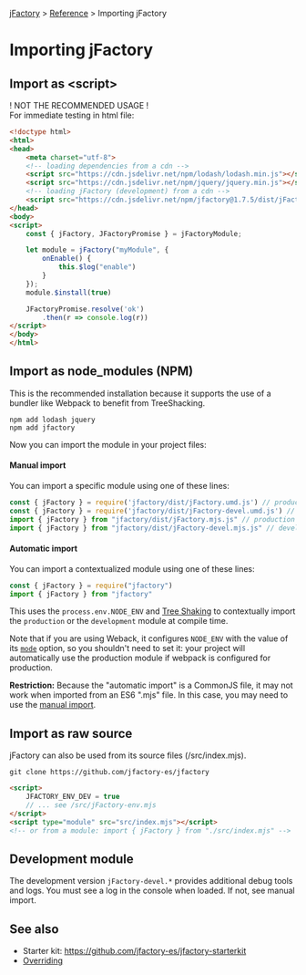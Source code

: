 [jFactory](index.md) > [Reference](ref-index.md) > Importing jFactory 

# Importing jFactory

## Import as \<script\> 

! NOT THE RECOMMENDED USAGE !\
For immediate testing in html file:

```html
<!doctype html>
<html>
<head>
    <meta charset="utf-8">
    <!-- loading dependencies from a cdn -->
    <script src="https://cdn.jsdelivr.net/npm/lodash/lodash.min.js"></script>
    <script src="https://cdn.jsdelivr.net/npm/jquery/jquery.min.js"></script>
    <!-- loading jFactory (development) from a cdn -->
    <script src="https://cdn.jsdelivr.net/npm/jfactory@1.7.5/dist/jFactory-devel.umd.js"></script>
</head>
<body>
<script>
    const { jFactory, JFactoryPromise } = jFactoryModule;

    let module = jFactory("myModule", {
        onEnable() {
            this.$log("enable")
        }
    });
    module.$install(true)

    JFactoryPromise.resolve('ok')
        .then(r => console.log(r))
</script>
</body>
</html>
```

## Import as node_modules (NPM) 

This is the recommended installation because it supports the use of a bundler like Webpack to benefit from TreeShacking.
```
npm add lodash jquery 
npm add jfactory
```

Now you can import the module in your project files:

#### Manual import

You can import a specific module using one of these lines:

```javascript
const { jFactory } = require('jfactory/dist/jFactory.umd.js') // production
const { jFactory } = require('jfactory/dist/jFactory-devel.umd.js') // development
import { jFactory } from "jfactory/dist/jFactory.mjs.js" // production
import { jFactory } from "jfactory/dist/jFactory-devel.mjs.js" // development
```

#### Automatic import  

You can import a contextualized module using one of these lines:

```javascript
const { jFactory } = require("jfactory")   
import { jFactory } from "jfactory"  
```

This uses the `process.env.NODE_ENV` and [Tree Shaking](https://webpack.js.org/guides/tree-shaking/) to contextually 
import the `production` or the `development` module at compile time.

Note that if you are using Weback, it configures `NODE_ENV` with the value of its [`mode`](https://webpack.js.org/configuration/mode/) 
option, so you shouldn't need to set it: your project will automatically use the production module 
if webpack is configured for production.

**Restriction:** Because the "automatic import" is a CommonJS file, it may not work when imported from an ES6 ".mjs" file. 
In this case, you may need to use the [manual import](#nodejs-manual-import).

<!--
_Additional note_: 

> If you need to force a different "NODE_ENV" by ignoring the webpack "mode" option, this can be achieved 
> with the [`EnvironmentPlugin`](https://webpack.js.org/plugins/environment-plugin/):
>
>```javascript
>const webpack = require("webpack");
>
>process.env.NODE_ENV = "production";  
>
>module.exports = {
>  mode: "development",
>  entry: {app: "./app.js"},
>  plugins: [
>    new webpack.EnvironmentPlugin(['NODE_ENV']) // ignore the value of "mode"
>  ],
>} 
>```
-->

## Import as raw source

jFactory can also be used from its source files (/src/index.mjs).
```shell
git clone https://github.com/jfactory-es/jfactory
```

```html
<script>
    JFACTORY_ENV_DEV = true
    // ... see /src/jFactory-env.mjs
</script>
<script type="module" src="src/index.mjs"></script>
<!-- or from a module: import { jFactory } from "./src/index.mjs" -->
```

## Development module

The development version `jFactory-devel.*` provides additional debug tools and logs. 
You must see a log in the console when loaded. If not, see manual import. 

## See also

* Starter kit: https://github.com/jfactory-es/jfactory-starterkit
* [Overriding](ref-overriding.md)

<!--
## External Dependencies

jFactory imports `lodash` and `jQuery` from its own dependencies.

However you may want to load these dependencies from external sources (CDN, custom object, etc) instead of bundling them into your project.
To do so, you can configure your bundler to exclude these imports:

In webpack:
https://webpack.js.org/configuration/externals/
```javascript
module.exports =  {
    externals: {
        'lodash' : "_",
        'jquery': "jQuery"
    }
}
```

Now webpack will use "_" and "jQuery" global variable instead of importing the modules, so
you can load them from a CDN:

```html
<script src="https://cdn.jsdelivr.net/npm/lodash@4.17.15/lodash.min.js"
        integrity="sha256-VeNaFBVDhoX3H+gJ37DpT/nTuZTdjYro9yBruHjVmoQ="
        crossorigin="anonymous"></script>
<script src="https://code.jquery.com/jquery-3.4.1.slim.min.js"
        integrity="sha256-pasqAKBDmFT4eHoN2ndd6lN370kFiGUFyTiUHWhU7k8="
        crossorigin="anonymous"></script>
```
-->